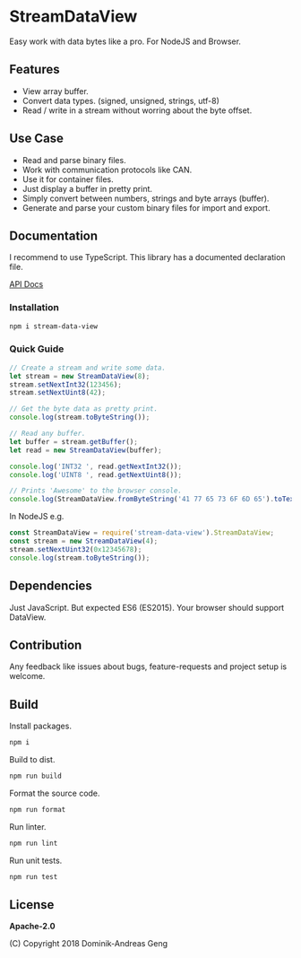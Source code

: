 # StreamDataView

Easy work with data bytes like a pro.
For NodeJS and Browser.

## Features

* View array buffer.
* Convert data types. (signed, unsigned, strings, utf-8)
* Read / write in a stream without worring about the byte offset.

## Use Case

* Read and parse binary files.
* Work with communication protocols like CAN.
* Use it for container files.
* Just display a buffer in pretty print.
* Simply convert between numbers, strings and byte arrays (buffer).
* Generate and parse your custom binary files for import and export.

## Documentation

I recommend to use TypeScript. This library has a documented declaration file.

[API Docs](docs)

### Installation

```bash
npm i stream-data-view
```

### Quick Guide

```js
// Create a stream and write some data.
let stream = new StreamDataView(8);
stream.setNextInt32(123456);
stream.setNextUint8(42);

// Get the byte data as pretty print.
console.log(stream.toByteString());

// Read any buffer.
let buffer = stream.getBuffer();
let read = new StreamDataView(buffer);

console.log('INT32 ', read.getNextInt32());
console.log('UINT8 ', read.getNextUint8());
```

```js
// Prints 'Awesome' to the browser console.
console.log(StreamDataView.fromByteString('41 77 65 73 6F 6D 65').toTextString());
```

In NodeJS e.g.

```js
const StreamDataView = require('stream-data-view').StreamDataView;
const stream = new StreamDataView(4);
stream.setNextUint32(0x12345678);
console.log(stream.toByteString());
```

## Dependencies

Just JavaScript. But expected ES6 (ES2015). Your browser should support DataView.

## Contribution

Any feedback like issues about bugs, feature-requests and project setup is welcome.

## Build

Install packages.

```bash
npm i
```

Build to dist.

```bash
npm run build
```

Format the source code.

```bash
npm run format
```

Run linter.

```bash
npm run lint
```

Run unit tests.

```bash
npm run test
```




## License

**Apache-2.0**

(C) Copyright 2018 Dominik-Andreas Geng
